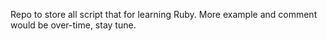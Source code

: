 Repo to store all script that for learning Ruby. 
More example and comment would be over-time, stay tune.